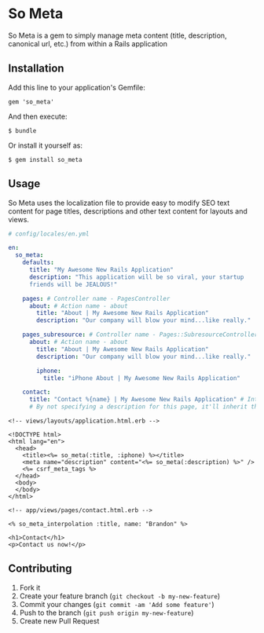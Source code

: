 # So Meta

So Meta is a gem to simply manage meta content (title, description, canonical url, etc.) from within a Rails application

## Installation

Add this line to your application's Gemfile:

    gem 'so_meta'

And then execute:

    $ bundle

Or install it yourself as:

    $ gem install so_meta

## Usage

So Meta uses the localization file to provide easy to modify SEO text content for page titles, descriptions and other text content for layouts and views.

```YAML
# config/locales/en.yml

en:
  so_meta:
    defaults:
      title: "My Awesome New Rails Application"
      description: "This application will be so viral, your startup
      friends will be JEALOUS!"

    pages: # Controller name - PagesController
      about: # Action name - about
        title: "About | My Awesome New Rails Application"
        description: "Our company will blow your mind...like really."

    pages_subresource: # Controller name - Pages::SubresourceController
      about: # Action name - about
        title: "About | My Awesome New Rails Application"
        description: "Our company will blow your mind...like really."

        iphone:
          title: "iPhone About | My Awesome New Rails Application"

    contact:
      title: "Contact %{name} | My Awesome New Rails Application" # Interpolation content from the view
      # By not specifying a description for this page, it'll inherit the defaults
```

```Erb
<!-- views/layouts/application.html.erb -->

<!DOCTYPE html>
<html lang="en">
  <head>
    <title><%= so_meta(:title, :iphone) %></title>
    <meta name="description" content="<%= so_meta(:description) %>" />
    <%= csrf_meta_tags %>
  </head>
  <body>
  </body>
</html>
```

```Erb
<!-- app/views/pages/contact.html.erb -->

<% so_meta_interpolation :title, name: "Brandon" %>

<h1>Contact</h1>
<p>Contact us now!</p>
```

## Contributing

1. Fork it
2. Create your feature branch (`git checkout -b my-new-feature`)
3. Commit your changes (`git commit -am 'Add some feature'`)
4. Push to the branch (`git push origin my-new-feature`)
5. Create new Pull Request
